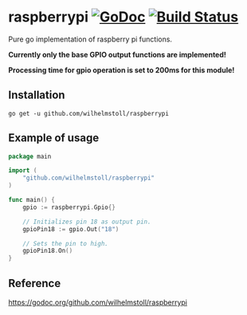 # raspberrypi [![GoDoc](https://godoc.org/github.com/wilhelmstoll/raspberrypi?status.svg)](https://godoc.org/github.com/wilhelmstoll/raspberrypi) [![Build Status](https://travis-ci.org/wilhelmstoll/raspberrypi.svg?branch=master)](https://travis-ci.org/wilhelmstoll/raspberrypi)

Pure go implementation of raspberry pi functions.

**Currently only the base GPIO output functions are implemented!**

**Processing time for gpio operation is set to 200ms for this module!**

## Installation

```
go get -u github.com/wilhelmstoll/raspberrypi
```

## Example of usage

```go
package main

import (
	"github.com/wilhelmstoll/raspberrypi"
)

func main() {
	gpio := raspberrypi.Gpio{}

	// Initializes pin 18 as output pin.
	gpioPin18 := gpio.Out("18")

	// Sets the pin to high.
	gpioPin18.On()
}
```

## Reference

https://godoc.org/github.com/wilhelmstoll/raspberrypi

